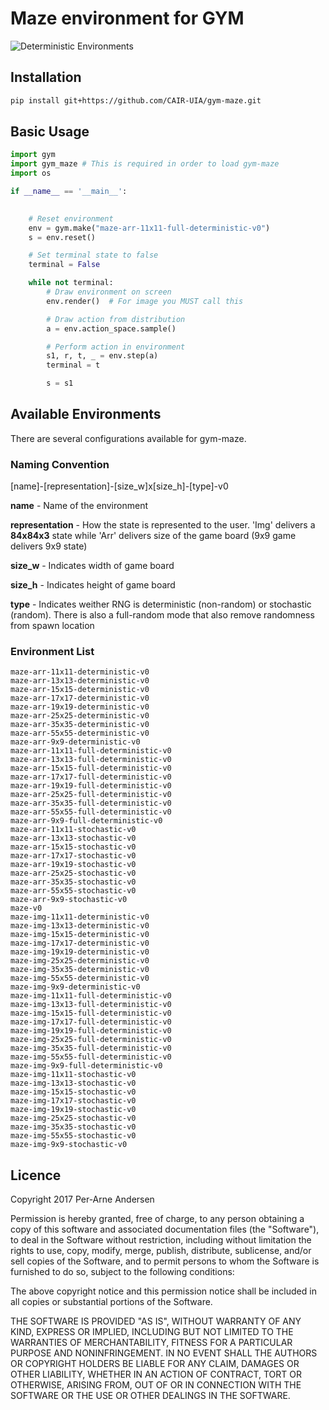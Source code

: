 # Maze environment for GYM
![Deterministic Environments](https://github.com/UIA-CAIR/gym-maze/blob/master/deterministic_environments.png)

## Installation
```bash
pip install git+https://github.com/CAIR-UIA/gym-maze.git
```

## Basic Usage
```python
import gym
import gym_maze # This is required in order to load gym-maze
import os

if __name__ == '__main__':
    

    # Reset environment
    env = gym.make("maze-arr-11x11-full-deterministic-v0")
    s = env.reset()

    # Set terminal state to false
    terminal = False

    while not terminal:
        # Draw environment on screen
        env.render()  # For image you MUST call this

        # Draw action from distribution
        a = env.action_space.sample()

        # Perform action in environment
        s1, r, t, _ = env.step(a)
        terminal = t

        s = s1
```

## Available Environments
There are several configurations available for gym-maze.

### Naming Convention
[name]-[representation]-[size_w]x[size_h]-[type]-v0

**name** - Name of the environment

**representation** - How the state is represented to the user. 'Img' delivers a **84x84x3** state while 'Arr' delivers size of the game board (9x9 game delivers  9x9 state)

**size_w** - Indicates width of game board

**size_h** - Indicates height of game board

**type** - Indicates weither RNG is deterministic (non-random) or stochastic (random). There is also a full-random mode that also remove randomness from spawn location


### Environment List
```
maze-arr-11x11-deterministic-v0
maze-arr-13x13-deterministic-v0
maze-arr-15x15-deterministic-v0
maze-arr-17x17-deterministic-v0
maze-arr-19x19-deterministic-v0
maze-arr-25x25-deterministic-v0
maze-arr-35x35-deterministic-v0
maze-arr-55x55-deterministic-v0
maze-arr-9x9-deterministic-v0
maze-arr-11x11-full-deterministic-v0
maze-arr-13x13-full-deterministic-v0
maze-arr-15x15-full-deterministic-v0
maze-arr-17x17-full-deterministic-v0
maze-arr-19x19-full-deterministic-v0
maze-arr-25x25-full-deterministic-v0
maze-arr-35x35-full-deterministic-v0
maze-arr-55x55-full-deterministic-v0
maze-arr-9x9-full-deterministic-v0
maze-arr-11x11-stochastic-v0
maze-arr-13x13-stochastic-v0
maze-arr-15x15-stochastic-v0
maze-arr-17x17-stochastic-v0
maze-arr-19x19-stochastic-v0
maze-arr-25x25-stochastic-v0
maze-arr-35x35-stochastic-v0
maze-arr-55x55-stochastic-v0
maze-arr-9x9-stochastic-v0
maze-v0
maze-img-11x11-deterministic-v0
maze-img-13x13-deterministic-v0
maze-img-15x15-deterministic-v0
maze-img-17x17-deterministic-v0
maze-img-19x19-deterministic-v0
maze-img-25x25-deterministic-v0
maze-img-35x35-deterministic-v0
maze-img-55x55-deterministic-v0
maze-img-9x9-deterministic-v0
maze-img-11x11-full-deterministic-v0
maze-img-13x13-full-deterministic-v0
maze-img-15x15-full-deterministic-v0
maze-img-17x17-full-deterministic-v0
maze-img-19x19-full-deterministic-v0
maze-img-25x25-full-deterministic-v0
maze-img-35x35-full-deterministic-v0
maze-img-55x55-full-deterministic-v0
maze-img-9x9-full-deterministic-v0
maze-img-11x11-stochastic-v0
maze-img-13x13-stochastic-v0
maze-img-15x15-stochastic-v0
maze-img-17x17-stochastic-v0
maze-img-19x19-stochastic-v0
maze-img-25x25-stochastic-v0
maze-img-35x35-stochastic-v0
maze-img-55x55-stochastic-v0
maze-img-9x9-stochastic-v0
```

## Licence
Copyright 2017 Per-Arne Andersen

Permission is hereby granted, free of charge, to any person obtaining a copy of this software and associated documentation files (the "Software"), to deal in the Software without restriction, including without limitation the rights to use, copy, modify, merge, publish, distribute, sublicense, and/or sell copies of the Software, and to permit persons to whom the Software is furnished to do so, subject to the following conditions:

The above copyright notice and this permission notice shall be included in all copies or substantial portions of the Software.

THE SOFTWARE IS PROVIDED "AS IS", WITHOUT WARRANTY OF ANY KIND, EXPRESS OR IMPLIED, INCLUDING BUT NOT LIMITED TO THE WARRANTIES OF MERCHANTABILITY, FITNESS FOR A PARTICULAR PURPOSE AND NONINFRINGEMENT. IN NO EVENT SHALL THE AUTHORS OR COPYRIGHT HOLDERS BE LIABLE FOR ANY CLAIM, DAMAGES OR OTHER LIABILITY, WHETHER IN AN ACTION OF CONTRACT, TORT OR OTHERWISE, ARISING FROM, OUT OF OR IN CONNECTION WITH THE SOFTWARE OR THE USE OR OTHER DEALINGS IN THE SOFTWARE.
